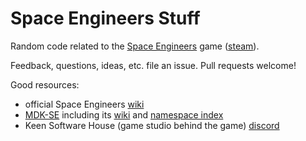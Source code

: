 # Space Engineers Stuff

Random code related to the [Space Engineers][0] game ([steam][1]).

Feedback, questions, ideas, etc. file an issue. Pull requests welcome!

Good resources:

* official Space Engineers [wiki][5]
* [MDK-SE][2] including its [wiki][3] and [namespace index][4]
* Keen Software House (game studio behind the game) [discord][6]

[0]: https://www.spaceengineersgame.com/
[1]: https://store.steampowered.com/app/244850/Space_Engineers/
[2]: https://github.com/malware-dev/MDK-SE
[3]: https://github.com/malware-dev/MDK-SE/wiki
[4]: https://github.com/malware-dev/MDK-SE/wiki/Namespace-Index
[5]: https://spaceengineerswiki.com/
[6]: https://discord.com/invite/keenswh

